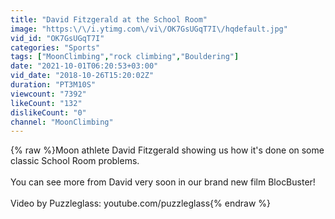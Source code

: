 ```yaml
---
title: "David Fitzgerald at the School Room"
image: "https:\/\/i.ytimg.com\/vi\/OK7GsUGqT7I\/hqdefault.jpg"
vid_id: "OK7GsUGqT7I"
categories: "Sports"
tags: ["MoonClimbing","rock climbing","Bouldering"]
date: "2021-10-01T06:20:53+03:00"
vid_date: "2018-10-26T15:20:02Z"
duration: "PT3M10S"
viewcount: "7392"
likeCount: "132"
dislikeCount: "0"
channel: "MoonClimbing"
---
```

{% raw %}Moon athlete David Fitzgerald showing us how it's done on some classic School Room problems.<br /><br />You can see more from David very soon in our brand new film BlocBuster!<br /><br />Video by Puzzleglass: youtube.com/puzzleglass{% endraw %}
